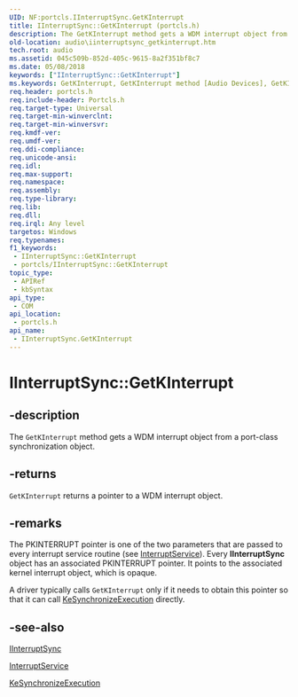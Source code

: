 ```yaml
---
UID: NF:portcls.IInterruptSync.GetKInterrupt
title: IInterruptSync::GetKInterrupt (portcls.h)
description: The GetKInterrupt method gets a WDM interrupt object from a port-class synchronization object.
old-location: audio\iinterruptsync_getkinterrupt.htm
tech.root: audio
ms.assetid: 045c509b-852d-405c-9615-8a2f351bf8c7
ms.date: 05/08/2018
keywords: ["IInterruptSync::GetKInterrupt"]
ms.keywords: GetKInterrupt, GetKInterrupt method [Audio Devices], GetKInterrupt method [Audio Devices],IInterruptSync interface, IInterruptSync interface [Audio Devices],GetKInterrupt method, IInterruptSync.GetKInterrupt, IInterruptSync::GetKInterrupt, audio.iinterruptsync_getkinterrupt, audmp-routines_7782adef-dc02-4876-bd48-812f8b3e58da.xml, portcls/IInterruptSync::GetKInterrupt
req.header: portcls.h
req.include-header: Portcls.h
req.target-type: Universal
req.target-min-winverclnt: 
req.target-min-winversvr: 
req.kmdf-ver: 
req.umdf-ver: 
req.ddi-compliance: 
req.unicode-ansi: 
req.idl: 
req.max-support: 
req.namespace: 
req.assembly: 
req.type-library: 
req.lib: 
req.dll: 
req.irql: Any level
targetos: Windows
req.typenames: 
f1_keywords:
 - IInterruptSync::GetKInterrupt
 - portcls/IInterruptSync::GetKInterrupt
topic_type:
 - APIRef
 - kbSyntax
api_type:
 - COM
api_location:
 - portcls.h
api_name:
 - IInterruptSync.GetKInterrupt
---
```


# IInterruptSync::GetKInterrupt


## -description

The <code>GetKInterrupt</code> method gets a WDM interrupt object from a port-class synchronization object.

## -returns

<code>GetKInterrupt</code> returns a pointer to a WDM interrupt object.

## -remarks

The PKINTERRUPT pointer is one of the two parameters that are passed to every interrupt service routine (see <a href="/windows-hardware/drivers/ddi/wdm/nc-wdm-kservice_routine">InterruptService</a>). Every <b>IInterruptSync</b> object has an associated PKINTERRUPT pointer. It points to the associated kernel interrupt object, which is opaque.

A driver typically calls <code>GetKInterrupt</code> only if it needs to obtain this pointer so that it can call <a href="/windows-hardware/drivers/ddi/wdm/nf-wdm-kesynchronizeexecution">KeSynchronizeExecution</a> directly.

## -see-also

<a href="/windows-hardware/drivers/ddi/portcls/nn-portcls-iinterruptsync">IInterruptSync</a>



<a href="/windows-hardware/drivers/ddi/wdm/nc-wdm-kservice_routine">InterruptService</a>



<a href="/windows-hardware/drivers/ddi/wdm/nf-wdm-kesynchronizeexecution">KeSynchronizeExecution</a>